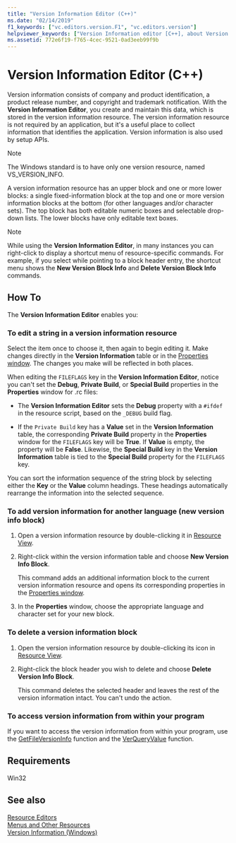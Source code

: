 ```yaml
---
title: "Version Information Editor (C++)"
ms.date: "02/14/2019"
f1_keywords: ["vc.editors.version.F1", "vc.editors.version"]
helpviewer_keywords: ["Version Information editor [C++], about Version Information editor", "editors, Version Information", "resource editors [C++], Version Information editor", "version information resources [C++]", "resources [C++], editing version information", "languages, version information", "New Version Info Block", "blocks, adding", "resources [C++], adding version information", "version information, adding for languages", "blocks, deleting", "version information, deleting blocks", "resources [C++], deleting version information", "VerQueryValue", "version information, accessing from within programs", "GetFileVersionInfo", "version information"]
ms.assetid: 772e6f19-f765-4cec-9521-0ad3eeb99f9b
---
```

# Version Information Editor (C++)

Version information consists of company and product identification, a product release number, and copyright and trademark notification. With the **Version Information Editor**, you create and maintain this data, which is stored in the version information resource. The version information resource is not required by an application, but it's a useful place to collect information that identifies the application. Version information is also used by setup APIs.

> [!NOTE]
> The Windows standard is to have only one version resource, named VS_VERSION_INFO.

A version information resource has an upper block and one or more lower blocks: a single fixed-information block at the top and one or more version information blocks at the bottom (for other languages and/or character sets). The top block has both editable numeric boxes and selectable drop-down lists. The lower blocks have only editable text boxes.

> [!NOTE]
> While using the **Version Information Editor**, in many instances you can right-click to display a shortcut menu of resource-specific commands. For example, if you select while pointing to a block header entry, the shortcut menu shows the **New Version Block Info** and **Delete Version Block Info** commands.

## How To

The **Version Information Editor** enables you:

### To edit a string in a version information resource

Select the item once to choose it, then again to begin editing it. Make changes directly in the **Version Information** table or in the [Properties window](/visualstudio/ide/reference/properties-window). The changes you make will be reflected in both places.

When editing the `FILEFLAGS` key in the **Version Information Editor**, notice you can't set the **Debug**, **Private Build**, or **Special Build** properties in the **Properties** window for .rc files:

- The **Version Information Editor** sets the **Debug** property with a `#ifdef` in the resource script, based on the `_DEBUG` build flag.

- If the `Private Build` key has a **Value** set in the **Version Information** table, the corresponding **Private Build** property in the **Properties** window for the `FILEFLAGS` key will be **True**. If **Value** is empty, the property will be **False**. Likewise, the **Special Build** key in the **Version Information** table is tied to the **Special Build** property for the `FILEFLAGS` key.

You can sort the information sequence of the string block by selecting either the **Key** or the **Value** column headings. These headings automatically rearrange the information into the selected sequence.

### To add version information for another language (new version info block)

1. Open a version information resource by double-clicking it in [Resource View](how-to-create-a-resource-script-file.md#create-resources).

1. Right-click within the version information table and choose **New Version Info Block**.

   This command adds an additional information block to the current version information resource and opens its corresponding properties in the [Properties window](/visualstudio/ide/reference/properties-window).

1. In the **Properties** window, choose the appropriate language and character set for your new block.

### To delete a version information block

1. Open the version information resource by double-clicking its icon in [Resource View](how-to-create-a-resource-script-file.md#create-resources).

1. Right-click the block header you wish to delete and choose **Delete Version Info Block**.

   This command deletes the selected header and leaves the rest of the version information intact. You can't undo the action.

### To access version information from within your program

If you want to access the version information from within your program, use the [GetFileVersionInfo](/windows/win32/api/winver/nf-winver-getfileversioninfow) function and the [VerQueryValue](/windows/win32/api/winver/nf-winver-verqueryvaluew) function.

## Requirements

Win32

## See also

[Resource Editors](../windows/resource-editors.md)<br/>
[Menus and Other Resources](/windows/win32/menurc/resources)<br/>
[Version Information (Windows)](/windows/win32/menurc/version-information)
